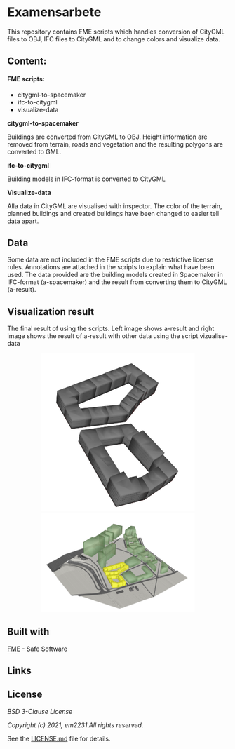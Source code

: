# Examensarbete

This repository contains FME scripts which handles conversion of CityGML files to OBJ, IFC files to CityGML and to change colors and visualize data.

## __Content__:
#### FME scripts:
- citygml-to-spacemaker
- ifc-to-citygml
- visualize-data

__citygml-to-spacemaker__

Buildings are converted from CityGML to OBJ. Height information are removed from terrain, roads and vegetation and the resulting polygons are converted to GML.

__ifc-to-citygml__

Building models in IFC-format is converted to CityGML

__Visualize-data__

Alla data in CityGML are visualised with inspector. The color of the terrain, planned buildings and created buildings have been changed to easier tell data apart.

## Data
Some data are not included in the FME scripts due to restrictive license rules. Annotations are attached in the scripts to explain what have been used. The data provided are the building models created in Spacemaker in IFC-format (a-spacemaker) and the result from converting them to CityGML (a-result).

## Visualization result

The final result of using the scripts. Left image shows a-result and right image shows the result of a-result with other data using the script vizualise-data

<p align="center">
  <img src="Result (images)/Result.png" width="350" title="hover text">
  <img src="Result (images)/Result visualized with other data.png" width="350" alt="accessibility text">
</p>



## Built with
[FME](https://www.safe.com/) - Safe Software

## Links




## License

*BSD 3-Clause License*

*Copyright (c) 2021, em2231*
*All rights reserved.*

See the [LICENSE.md](https://github.com/em2231/examensarbete/blob/main/LICENSE) file for details.
